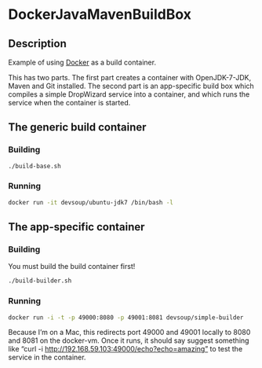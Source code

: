 # DockerJavaMavenBuildBox

## Description

Example of using [Docker](http://docker.io) as a build container. 

This has two parts. The first part creates a container with OpenJDK-7-JDK, Maven and Git installed. The second part is an app-specific build box which compiles a simple DropWizard service into a container, and which runs the service when the container is started.


## The generic build container

### Building

```bash
./build-base.sh
```

### Running

```bash
docker run -it devsoup/ubuntu-jdk7 /bin/bash -l
```

## The app-specific container

### Building

You must build the build container first!

```bash
./build-builder.sh
```

### Running

```bash
docker run -i -t -p 49000:8080 -p 49001:8081 devsoup/simple-builder
```

Because I’m on a Mac, this redirects port 49000 and 49001 locally to 8080 and 8081 on the docker-vm. Once it runs, it should say suggest something like “curl -i http://192.168.59.103:49000/echo?echo=amazing” to test the service in the container.



